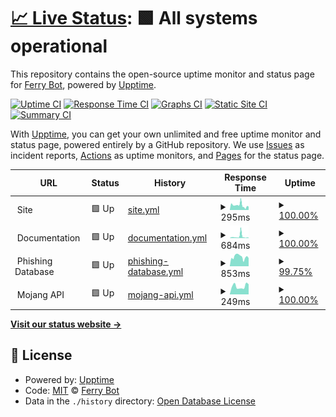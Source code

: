 # [📈 Live Status](https://status.ferry.cf): <!--live status--> **🟩 All systems operational**

This repository contains the open-source uptime monitor and status page for [Ferry Bot](https://ferry.cf/), powered by [Upptime](https://github.com/upptime/upptime).

[![Uptime CI](https://github.com/ferry-develops/status/workflows/Uptime%20CI/badge.svg)](https://github.com/ferry-develops/status/actions?query=workflow%3A%22Uptime+CI%22)
[![Response Time CI](https://github.com/ferry-develops/status/workflows/Response%20Time%20CI/badge.svg)](https://github.com/ferry-develops/status/actions?query=workflow%3A%22Response+Time+CI%22)
[![Graphs CI](https://github.com/ferry-develops/status/workflows/Graphs%20CI/badge.svg)](https://github.com/ferry-develops/status/actions?query=workflow%3A%22Graphs+CI%22)
[![Static Site CI](https://github.com/ferry-develops/status/workflows/Static%20Site%20CI/badge.svg)](https://github.com/ferry-develops/status/actions?query=workflow%3A%22Static+Site+CI%22)
[![Summary CI](https://github.com/ferry-develops/status/workflows/Summary%20CI/badge.svg)](https://github.com/ferry-develops/status/actions?query=workflow%3A%22Summary+CI%22)

With [Upptime](https://upptime.js.org), you can get your own unlimited and free uptime monitor and status page, powered entirely by a GitHub repository. We use [Issues](https://github.com/ferry-develops/status/issues) as incident reports, [Actions](https://github.com/ferry-develops/status/actions) as uptime monitors, and [Pages](https://status.ferry.cf) for the status page.

<!--start: status pages-->
<!-- This summary is generated by Upptime (https://github.com/upptime/upptime) -->
<!-- Do not edit this manually, your changes will be overwritten -->
<!-- prettier-ignore -->
| URL | Status | History | Response Time | Uptime |
| --- | ------ | ------- | ------------- | ------ |
| <img alt="" src="https://favicons.githubusercontent.com/null" height="13"> Site | 🟩 Up | [site.yml](https://github.com/ferry-develops/status/commits/HEAD/history/site.yml) | <details><summary><img alt="Response time graph" src="./graphs/site/response-time-week.png" height="20"> 295ms</summary><br><a href="https://status.ferry.cf/history/site"><img alt="Response time 471" src="https://img.shields.io/endpoint?url=https%3A%2F%2Fraw.githubusercontent.com%2Fferry-develops%2Fstatus%2FHEAD%2Fapi%2Fsite%2Fresponse-time.json"></a><br><a href="https://status.ferry.cf/history/site"><img alt="24-hour response time 230" src="https://img.shields.io/endpoint?url=https%3A%2F%2Fraw.githubusercontent.com%2Fferry-develops%2Fstatus%2FHEAD%2Fapi%2Fsite%2Fresponse-time-day.json"></a><br><a href="https://status.ferry.cf/history/site"><img alt="7-day response time 295" src="https://img.shields.io/endpoint?url=https%3A%2F%2Fraw.githubusercontent.com%2Fferry-develops%2Fstatus%2FHEAD%2Fapi%2Fsite%2Fresponse-time-week.json"></a><br><a href="https://status.ferry.cf/history/site"><img alt="30-day response time 541" src="https://img.shields.io/endpoint?url=https%3A%2F%2Fraw.githubusercontent.com%2Fferry-develops%2Fstatus%2FHEAD%2Fapi%2Fsite%2Fresponse-time-month.json"></a><br><a href="https://status.ferry.cf/history/site"><img alt="1-year response time 471" src="https://img.shields.io/endpoint?url=https%3A%2F%2Fraw.githubusercontent.com%2Fferry-develops%2Fstatus%2FHEAD%2Fapi%2Fsite%2Fresponse-time-year.json"></a></details> | <details><summary><a href="https://status.ferry.cf/history/site">100.00%</a></summary><a href="https://status.ferry.cf/history/site"><img alt="All-time uptime 99.01%" src="https://img.shields.io/endpoint?url=https%3A%2F%2Fraw.githubusercontent.com%2Fferry-develops%2Fstatus%2FHEAD%2Fapi%2Fsite%2Fuptime.json"></a><br><a href="https://status.ferry.cf/history/site"><img alt="24-hour uptime 100.00%" src="https://img.shields.io/endpoint?url=https%3A%2F%2Fraw.githubusercontent.com%2Fferry-develops%2Fstatus%2FHEAD%2Fapi%2Fsite%2Fuptime-day.json"></a><br><a href="https://status.ferry.cf/history/site"><img alt="7-day uptime 100.00%" src="https://img.shields.io/endpoint?url=https%3A%2F%2Fraw.githubusercontent.com%2Fferry-develops%2Fstatus%2FHEAD%2Fapi%2Fsite%2Fuptime-week.json"></a><br><a href="https://status.ferry.cf/history/site"><img alt="30-day uptime 99.94%" src="https://img.shields.io/endpoint?url=https%3A%2F%2Fraw.githubusercontent.com%2Fferry-develops%2Fstatus%2FHEAD%2Fapi%2Fsite%2Fuptime-month.json"></a><br><a href="https://status.ferry.cf/history/site"><img alt="1-year uptime 99.01%" src="https://img.shields.io/endpoint?url=https%3A%2F%2Fraw.githubusercontent.com%2Fferry-develops%2Fstatus%2FHEAD%2Fapi%2Fsite%2Fuptime-year.json"></a></details>
| <img alt="" src="https://favicons.githubusercontent.com/null" height="13"> Documentation | 🟩 Up | [documentation.yml](https://github.com/ferry-develops/status/commits/HEAD/history/documentation.yml) | <details><summary><img alt="Response time graph" src="./graphs/documentation/response-time-week.png" height="20"> 684ms</summary><br><a href="https://status.ferry.cf/history/documentation"><img alt="Response time 590" src="https://img.shields.io/endpoint?url=https%3A%2F%2Fraw.githubusercontent.com%2Fferry-develops%2Fstatus%2FHEAD%2Fapi%2Fdocumentation%2Fresponse-time.json"></a><br><a href="https://status.ferry.cf/history/documentation"><img alt="24-hour response time 207" src="https://img.shields.io/endpoint?url=https%3A%2F%2Fraw.githubusercontent.com%2Fferry-develops%2Fstatus%2FHEAD%2Fapi%2Fdocumentation%2Fresponse-time-day.json"></a><br><a href="https://status.ferry.cf/history/documentation"><img alt="7-day response time 684" src="https://img.shields.io/endpoint?url=https%3A%2F%2Fraw.githubusercontent.com%2Fferry-develops%2Fstatus%2FHEAD%2Fapi%2Fdocumentation%2Fresponse-time-week.json"></a><br><a href="https://status.ferry.cf/history/documentation"><img alt="30-day response time 721" src="https://img.shields.io/endpoint?url=https%3A%2F%2Fraw.githubusercontent.com%2Fferry-develops%2Fstatus%2FHEAD%2Fapi%2Fdocumentation%2Fresponse-time-month.json"></a><br><a href="https://status.ferry.cf/history/documentation"><img alt="1-year response time 590" src="https://img.shields.io/endpoint?url=https%3A%2F%2Fraw.githubusercontent.com%2Fferry-develops%2Fstatus%2FHEAD%2Fapi%2Fdocumentation%2Fresponse-time-year.json"></a></details> | <details><summary><a href="https://status.ferry.cf/history/documentation">100.00%</a></summary><a href="https://status.ferry.cf/history/documentation"><img alt="All-time uptime 99.01%" src="https://img.shields.io/endpoint?url=https%3A%2F%2Fraw.githubusercontent.com%2Fferry-develops%2Fstatus%2FHEAD%2Fapi%2Fdocumentation%2Fuptime.json"></a><br><a href="https://status.ferry.cf/history/documentation"><img alt="24-hour uptime 100.00%" src="https://img.shields.io/endpoint?url=https%3A%2F%2Fraw.githubusercontent.com%2Fferry-develops%2Fstatus%2FHEAD%2Fapi%2Fdocumentation%2Fuptime-day.json"></a><br><a href="https://status.ferry.cf/history/documentation"><img alt="7-day uptime 100.00%" src="https://img.shields.io/endpoint?url=https%3A%2F%2Fraw.githubusercontent.com%2Fferry-develops%2Fstatus%2FHEAD%2Fapi%2Fdocumentation%2Fuptime-week.json"></a><br><a href="https://status.ferry.cf/history/documentation"><img alt="30-day uptime 99.94%" src="https://img.shields.io/endpoint?url=https%3A%2F%2Fraw.githubusercontent.com%2Fferry-develops%2Fstatus%2FHEAD%2Fapi%2Fdocumentation%2Fuptime-month.json"></a><br><a href="https://status.ferry.cf/history/documentation"><img alt="1-year uptime 99.01%" src="https://img.shields.io/endpoint?url=https%3A%2F%2Fraw.githubusercontent.com%2Fferry-develops%2Fstatus%2FHEAD%2Fapi%2Fdocumentation%2Fuptime-year.json"></a></details>
| <img alt="" src="https://favicons.githubusercontent.com/null" height="13"> Phishing Database | 🟩 Up | [phishing-database.yml](https://github.com/ferry-develops/status/commits/HEAD/history/phishing-database.yml) | <details><summary><img alt="Response time graph" src="./graphs/phishing-database/response-time-week.png" height="20"> 853ms</summary><br><a href="https://status.ferry.cf/history/phishing-database"><img alt="Response time 801" src="https://img.shields.io/endpoint?url=https%3A%2F%2Fraw.githubusercontent.com%2Fferry-develops%2Fstatus%2FHEAD%2Fapi%2Fphishing-database%2Fresponse-time.json"></a><br><a href="https://status.ferry.cf/history/phishing-database"><img alt="24-hour response time 730" src="https://img.shields.io/endpoint?url=https%3A%2F%2Fraw.githubusercontent.com%2Fferry-develops%2Fstatus%2FHEAD%2Fapi%2Fphishing-database%2Fresponse-time-day.json"></a><br><a href="https://status.ferry.cf/history/phishing-database"><img alt="7-day response time 853" src="https://img.shields.io/endpoint?url=https%3A%2F%2Fraw.githubusercontent.com%2Fferry-develops%2Fstatus%2FHEAD%2Fapi%2Fphishing-database%2Fresponse-time-week.json"></a><br><a href="https://status.ferry.cf/history/phishing-database"><img alt="30-day response time 746" src="https://img.shields.io/endpoint?url=https%3A%2F%2Fraw.githubusercontent.com%2Fferry-develops%2Fstatus%2FHEAD%2Fapi%2Fphishing-database%2Fresponse-time-month.json"></a><br><a href="https://status.ferry.cf/history/phishing-database"><img alt="1-year response time 801" src="https://img.shields.io/endpoint?url=https%3A%2F%2Fraw.githubusercontent.com%2Fferry-develops%2Fstatus%2FHEAD%2Fapi%2Fphishing-database%2Fresponse-time-year.json"></a></details> | <details><summary><a href="https://status.ferry.cf/history/phishing-database">99.75%</a></summary><a href="https://status.ferry.cf/history/phishing-database"><img alt="All-time uptime 99.78%" src="https://img.shields.io/endpoint?url=https%3A%2F%2Fraw.githubusercontent.com%2Fferry-develops%2Fstatus%2FHEAD%2Fapi%2Fphishing-database%2Fuptime.json"></a><br><a href="https://status.ferry.cf/history/phishing-database"><img alt="24-hour uptime 100.00%" src="https://img.shields.io/endpoint?url=https%3A%2F%2Fraw.githubusercontent.com%2Fferry-develops%2Fstatus%2FHEAD%2Fapi%2Fphishing-database%2Fuptime-day.json"></a><br><a href="https://status.ferry.cf/history/phishing-database"><img alt="7-day uptime 99.75%" src="https://img.shields.io/endpoint?url=https%3A%2F%2Fraw.githubusercontent.com%2Fferry-develops%2Fstatus%2FHEAD%2Fapi%2Fphishing-database%2Fuptime-week.json"></a><br><a href="https://status.ferry.cf/history/phishing-database"><img alt="30-day uptime 99.88%" src="https://img.shields.io/endpoint?url=https%3A%2F%2Fraw.githubusercontent.com%2Fferry-develops%2Fstatus%2FHEAD%2Fapi%2Fphishing-database%2Fuptime-month.json"></a><br><a href="https://status.ferry.cf/history/phishing-database"><img alt="1-year uptime 99.78%" src="https://img.shields.io/endpoint?url=https%3A%2F%2Fraw.githubusercontent.com%2Fferry-develops%2Fstatus%2FHEAD%2Fapi%2Fphishing-database%2Fuptime-year.json"></a></details>
| <img alt="" src="https://favicons.githubusercontent.com/null" height="13"> Mojang API | 🟩 Up | [mojang-api.yml](https://github.com/ferry-develops/status/commits/HEAD/history/mojang-api.yml) | <details><summary><img alt="Response time graph" src="./graphs/mojang-api/response-time-week.png" height="20"> 249ms</summary><br><a href="https://status.ferry.cf/history/mojang-api"><img alt="Response time 249" src="https://img.shields.io/endpoint?url=https%3A%2F%2Fraw.githubusercontent.com%2Fferry-develops%2Fstatus%2FHEAD%2Fapi%2Fmojang-api%2Fresponse-time.json"></a><br><a href="https://status.ferry.cf/history/mojang-api"><img alt="24-hour response time 305" src="https://img.shields.io/endpoint?url=https%3A%2F%2Fraw.githubusercontent.com%2Fferry-develops%2Fstatus%2FHEAD%2Fapi%2Fmojang-api%2Fresponse-time-day.json"></a><br><a href="https://status.ferry.cf/history/mojang-api"><img alt="7-day response time 249" src="https://img.shields.io/endpoint?url=https%3A%2F%2Fraw.githubusercontent.com%2Fferry-develops%2Fstatus%2FHEAD%2Fapi%2Fmojang-api%2Fresponse-time-week.json"></a><br><a href="https://status.ferry.cf/history/mojang-api"><img alt="30-day response time 249" src="https://img.shields.io/endpoint?url=https%3A%2F%2Fraw.githubusercontent.com%2Fferry-develops%2Fstatus%2FHEAD%2Fapi%2Fmojang-api%2Fresponse-time-month.json"></a><br><a href="https://status.ferry.cf/history/mojang-api"><img alt="1-year response time 249" src="https://img.shields.io/endpoint?url=https%3A%2F%2Fraw.githubusercontent.com%2Fferry-develops%2Fstatus%2FHEAD%2Fapi%2Fmojang-api%2Fresponse-time-year.json"></a></details> | <details><summary><a href="https://status.ferry.cf/history/mojang-api">100.00%</a></summary><a href="https://status.ferry.cf/history/mojang-api"><img alt="All-time uptime 100.00%" src="https://img.shields.io/endpoint?url=https%3A%2F%2Fraw.githubusercontent.com%2Fferry-develops%2Fstatus%2FHEAD%2Fapi%2Fmojang-api%2Fuptime.json"></a><br><a href="https://status.ferry.cf/history/mojang-api"><img alt="24-hour uptime 100.00%" src="https://img.shields.io/endpoint?url=https%3A%2F%2Fraw.githubusercontent.com%2Fferry-develops%2Fstatus%2FHEAD%2Fapi%2Fmojang-api%2Fuptime-day.json"></a><br><a href="https://status.ferry.cf/history/mojang-api"><img alt="7-day uptime 100.00%" src="https://img.shields.io/endpoint?url=https%3A%2F%2Fraw.githubusercontent.com%2Fferry-develops%2Fstatus%2FHEAD%2Fapi%2Fmojang-api%2Fuptime-week.json"></a><br><a href="https://status.ferry.cf/history/mojang-api"><img alt="30-day uptime 100.00%" src="https://img.shields.io/endpoint?url=https%3A%2F%2Fraw.githubusercontent.com%2Fferry-develops%2Fstatus%2FHEAD%2Fapi%2Fmojang-api%2Fuptime-month.json"></a><br><a href="https://status.ferry.cf/history/mojang-api"><img alt="1-year uptime 100.00%" src="https://img.shields.io/endpoint?url=https%3A%2F%2Fraw.githubusercontent.com%2Fferry-develops%2Fstatus%2FHEAD%2Fapi%2Fmojang-api%2Fuptime-year.json"></a></details>

<!--end: status pages-->

[**Visit our status website →**](https://status.ferry.cf)

## 📄 License

- Powered by: [Upptime](https://github.com/upptime/upptime)
- Code: [MIT](./LICENSE) © [Ferry Bot](https://ferry.cf/)
- Data in the `./history` directory: [Open Database License](https://opendatacommons.org/licenses/odbl/1-0/)
